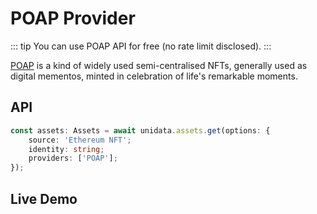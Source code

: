 # POAP Provider

<Logos type="Assets" :names="['Gnosis', 'POAP']" />

::: tip
You can use POAP API for free (no rate limit disclosed).
:::

[POAP](https://poap.xyz/) is a kind of widely used semi-centralised NFTs, generally used as digital mementos, minted in celebration of life's remarkable moments.

## API

```ts
const assets: Assets = await unidata.assets.get(options: {
    source: 'Ethereum NFT';
    identity: string;
    providers: ['POAP'];
});
```

## Live Demo

<Assets :source="'Ethereum NFT'" :providers="['POAP']" :defaultIdentity="'0xC8b960D09C0078c18Dcbe7eB9AB9d816BcCa8944'" />
